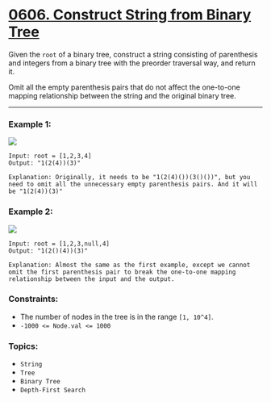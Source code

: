 # [0606. Construct String from Binary Tree](https://leetcode.com/problems/construct-string-from-binary-tree/ "The LeetCode link")

Given the `root` of a binary tree, construct a string consisting of parenthesis and integers from a binary tree with the preorder traversal way, and return it.

Omit all the empty parenthesis pairs that do not affect the one-to-one mapping relationship between the string and the original binary tree.

---

### Example 1:

![](https://assets.leetcode.com/uploads/2021/05/03/cons1-tree.jpg)
```
Input: root = [1,2,3,4]
Output: "1(2(4))(3)"

Explanation: Originally, it needs to be "1(2(4)())(3()())", but you need to omit all the unnecessary empty parenthesis pairs. And it will be "1(2(4))(3)"
```

### Example 2:

![](https://assets.leetcode.com/uploads/2021/05/03/cons2-tree.jpg)
```
Input: root = [1,2,3,null,4]
Output: "1(2()(4))(3)"

Explanation: Almost the same as the first example, except we cannot omit the first parenthesis pair to break the one-to-one mapping relationship between the input and the output.
```

### Constraints:

* The number of nodes in the tree is in the range `[1, 10^4]`.
* `-1000 <= Node.val <= 1000`

### Topics:

* `String`
* `Tree`
* `Binary Tree`
* `Depth-First Search`